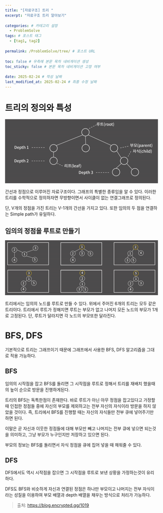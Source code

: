 ```yaml
---
title: "[자료구조] 트리 "
excerpt: "자료구조 트리 알아보기"

categories: # 카테고리 설정
  - ProblemSolve
tags: # 포스트 태그
  - [tag1, tag2]

permalink: /ProblemSolve/tree/ # 포스트 URL

toc: false # 우측에 본문 목차 네비게이션 생성
toc_sticky: false # 본문 목차 네비게이션 고정 여부

date: 2025-02-24 # 작성 날짜
last_modified_at: 2025-02-24 # 최종 수정 날짜
---
```


# 트리의 정의와 특성

![tree](/assets/images/posts_img/tree.png)

간선과 정점으로 이루어진 자료구조이다. 그래프의 특별한 종류임을 알 수 있다.
이러한 트리를 수학적으로 정의하자면 무방향이면서 사이클이 없는 연결그래프로 정의된다. 

단, V개의 정점을 가진 트리는 V-1개의 간선을 가지고 있다. 또한 임의의 두 점을 연결하는 Simple path가 유일하다.

## 임의의 정점을 루트로 만들기

![tree](/assets/images/posts_img/treeroot.png)

트리에서는 임의의 노드를 루트로 만들 수 있다. 위에서 주어진 6개의 트리는 모두 같은 트리이다. 트리에서 루트가 정해지면 루트는 부모가 없고 나머지 모든 노드의 부모가 1개로 고정된다. 단, 루트가 달라지면 각 노드의 부모또한 달라진다.

# BFS, DFS

기본적으로 트리는 그래프이기 때문에 그래프에서 사용한 BFS, DFS 알고리즘을 그대로 적용 가능하다.

## BFS

임의의 시작점을 잡고 BFS를 돌리면 그 시작점을 루트로 정해서 트리를 재배치 했을때의 높이 순으로 방문을 진행하게된다.

트리의 BFS는 독특한점이 존재한다. 바로 루트가 아닌 아무 정점을 잡고있다고 가정할 때 인접한 정점들 중에 자신의 부모를 제외하고는 전부 자신의 자식이라 방문을 하지 않았을 것이다. 즉, 트리에서 BFS를 진행할 때는 자신의 자식들만 전부 큐에 넣어주기만 하면 된다.

이말은 곧 자신과 이웃한 정점들에 대해 부모만 빼고 나머지는 전부 큐에 넣으면 되는것을 의미하고, 그냥 부모가 누구인지만 저장하고 있으면 된다.

부모의 정보는 BFS를 돌리면서 자식 정점을 큐에 집어 넣을 때 채워줄 수 있다.

## DFS

DFS에서도 역시 시작점을 잡으면 그 시작점을 루트로 보낸 상황을 가정하는것이 유리하다. 

DFS도 BFS와 비슷하게 자신과 연결된 정점은 하나만 부모이고 나머지는 전부 자식이라는 성질을 이용하여 부모 배열과 depth 배열을 채우는 방식으로 처리가 가능하다.

> 출처: https://blog.encrypted.gg/1019


